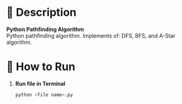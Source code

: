 # 📌 Description  
**Python Pathfinding Algorithm**  
Python pathfinding algorithm. Implements of: DFS, BFS, and A-Star algorithm.

# 🚀 How to Run  
1. **Run file in Terminal**  
   ```bash
   python <file name>.py